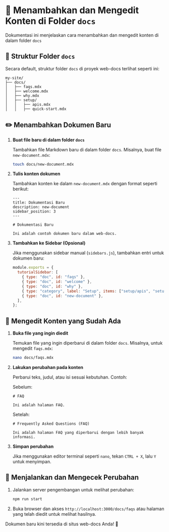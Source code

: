 # 📘 Menambahkan dan Mengedit Konten di Folder `docs`

Dokumentasi ini menjelaskan cara menambahkan dan mengedit konten di dalam folder `docs`

## 📂 Struktur Folder `docs`

Secara default, struktur folder `docs` di proyek web-docs terlihat seperti ini:

```
my-site/
├── docs/
│   ├── faqs.mdx
│   ├── welcome.mdx
│   ├── why.mdx
│   ├── setup/
│   │   ├── apis.mdx
│   │   ├── quick-start.mdx
```

## ✏️ Menambahkan Dokumen Baru

1. **Buat file baru di dalam folder `docs`**

   Tambahkan file Markdown baru di dalam folder `docs`. Misalnya, buat file `new-document.mdx`:

   ```sh
   touch docs/new-document.mdx
   ```

2. **Tulis konten dokumen**

   Tambahkan konten ke dalam `new-document.mdx` dengan format seperti berikut:

   ```mdx
   ---
   title: Dokumentasi Baru
   description: new-document
   sidebar_position: 3
   ---

   # Dokumentasi Baru

   Ini adalah contoh dokumen baru dalam web-docs.
   ```

3. **Tambahkan ke Sidebar (Opsional)**

   Jika menggunakan sidebar manual (`sidebars.js`), tambahkan entri untuk dokumen baru:

   ```js
   module.exports = {
     tutorialSidebar: [
       { type: "doc", id: "faqs" },
       { type: "doc", id: "welcome" },
       { type: "doc", id: "why" },
       { type: "category", label: "Setup", items: ["setup/apis", "setup/quick-start"] },
       { type: "doc", id: "new-document" },
     ],
   };
   ```

## 📝 Mengedit Konten yang Sudah Ada

1. **Buka file yang ingin diedit**

   Temukan file yang ingin diperbarui di dalam folder `docs`. Misalnya, untuk mengedit `faqs.mdx`:

   ```sh
   nano docs/faqs.mdx
   ```

2. **Lakukan perubahan pada konten**

   Perbarui teks, judul, atau isi sesuai kebutuhan. Contoh:

   Sebelum:

   ```mdx
   # FAQ

   Ini adalah halaman FAQ.
   ```

   Setelah:

   ```mdx
   # Frequently Asked Questions (FAQ)

   Ini adalah halaman FAQ yang diperbarui dengan lebih banyak informasi.
   ```

3. **Simpan perubahan**

   Jika menggunakan editor terminal seperti `nano`, tekan `CTRL + X`, lalu `Y` untuk menyimpan.

## 🚀 Menjalankan dan Mengecek Perubahan

1. Jalankan server pengembangan untuk melihat perubahan:

   ```sh
   npm run start
   ```

2. Buka browser dan akses `http://localhost:3000/docs/faqs` atau halaman yang telah diedit untuk melihat hasilnya.

Dokumen baru kini tersedia di situs web-docs Anda! 🚀
